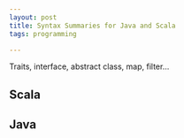 ```yaml
---
layout: post
title: Syntax Summaries for Java and Scala 
tags: programming

---
```


Traits, interface, abstract class, map, filter...

## Scala 
<script src="https://gist.github.com/selimslab/e4c293e929b3ff9f533564e389079341.js"></script>

## Java
<script src="https://gist.github.com/selimslab/639d12b92ce427370e3323118f11679d.js"></script>
